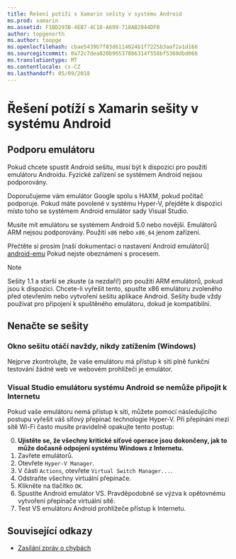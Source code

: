```yaml
---
title: Řešení potíží s Xamarin sešity v systému Android
ms.prod: xamarin
ms.assetid: F1BD293B-4EB7-4C18-A699-718AB2844DFB
author: topgenorth
ms.author: toopge
ms.openlocfilehash: cbae5439b7f83d6114024b1f7225b3aaf2a1d166
ms.sourcegitcommit: 0a72c7dea020b965378b6314f558bf5360dbd066
ms.translationtype: MT
ms.contentlocale: cs-CZ
ms.lasthandoff: 05/09/2018
---
```

# <a name="troubleshooting-xamarin-workbooks-on-android"></a>Řešení potíží s Xamarin sešity v systému Android

## <a name="emulator-support"></a>Podporu emulátoru

Pokud chcete spustit Android sešitu, musí být k dispozici pro použití emulátoru Androidu. Fyzické zařízení se systémem Android nejsou podporovány.

Doporučujeme vám emulátor Google spolu s HAXM, pokud počítač podporuje.
Pokud máte povolené v systému Hyper-V, přejděte k dispozici místo toho se systémem Android emulátor sady Visual Studio.

Musíte mít emulátoru se systémem Android 5.0 nebo novější. Emulátorů ARM nejsou podporovány. Použití `x86` nebo `x86_64` jenom zařízení.

Přečtěte si prosím [naší dokumentaci o nastavení Android emulátorů] [ android-emu] Pokud nejste obeznámeni s procesem.

> [!NOTE]
> Sešity 1.1 a starší se zkuste (a nezdaří!) pro použití ARM emulátorů, pokud jsou k dispozici. Chcete-li vyřešit tento, spusťte x86 emulátoru zvoleného před otevřením nebo vytvoření sešitu aplikace Android. Sešity bude vždy používat pro připojení k spuštěného emulátoru, dokud je kompatibilní.

## <a name="workbooks-wont-load"></a>Nenačte se sešity

### <a name="workbook-window-spins-forever-never-loads-windows"></a>Okno sešitu otáčí navždy, nikdy zatížením (Windows)

Nejprve zkontrolujte, že vaše emulátoru má přístup k síti plně funkční testování žádné web ve webovém prohlížeči je emulátor.

### <a name="visual-studio-android-emulator-cannot-connect-to-the-internet"></a>Visual Studio emulátoru systému Android se nemůže připojit k Internetu

Pokud vaše emulátoru nemá přístup k síti, můžete pomocí následujícího postupu vyřešit váš síťový přepínač technologie Hyper-V. Při přepínání mezi sítě Wi-Fi často musíte pravidelně opakujte tento postup:

0. **Ujistěte se, že všechny kritické síťové operace jsou dokončeny, jak to může dočasně odpojení systému Windows z Internetu.**
1. Zavřete emulátorů.
2. Otevřete `Hyper-V Manager`.
3. V části `Actions`, otevřete `Virtual Switch Manager...`.
4. Odstraňte všechny virtuální přepínače.
5. Klikněte na tlačítko `OK`.
6. Spustíte Android emulátor VS. Pravděpodobně se výzva k opětovnému vytvoření přepínače virtuální sítě.
7. Test VS emulátoru Android prohlížeče přístup k Internetu.

[android-emu]: https://developer.xamarin.com/guides/android/deployment,_testing,_and_metrics/debug-on-emulator/


## <a name="related-links"></a>Související odkazy

- [Zasílání zpráv o chybách](~/tools/workbooks/install.md#reporting-bugs)
